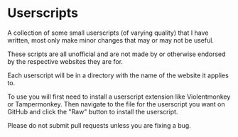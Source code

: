# Userscripts
A collection of some small userscripts (of varying quality) that I have written, most only make minor changes that may or may not be useful.

These scripts are all unofficial and are not made by or otherwise endorsed by the respective websites they are for.

Each userscript will be in a directory with the name of the website it applies to.

To use you will first need to install a userscript extension like Violentmonkey or Tampermonkey. Then navigate to the file for the userscript you want on GitHub and click the "Raw" button to install the userscript.

Please do not submit pull requests unless you are fixing a bug.
